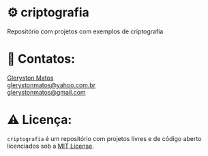 # ⚙️ criptografia
Repositório com projetos com exemplos de criptografia

# 📧 Contatos:
<a href="https://www.linkedin.com/in/glerystonmatos/" target="_blank">Gleryston Matos</a><br/>
glerystonmatos@yahoo.com.br<br/>
glerystonmatos@gmail.com<br/>

# ⚠️ Licença:
`criptografia` é um repositório com projetos livres e de código aberto licenciados sob a [MIT License](./LICENSE).
